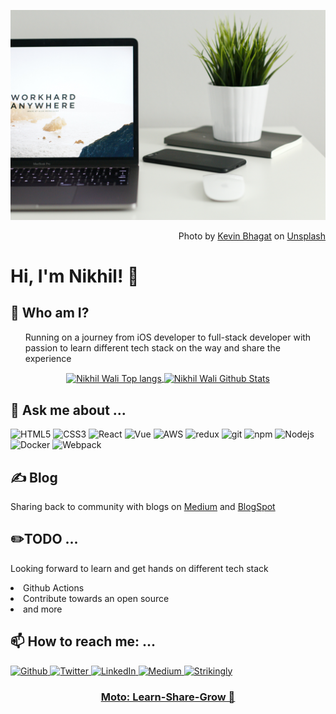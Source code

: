 ![bg_image](https://github.com/walle19/walle19/blob/main/kevin-bhagat-zNRITe8NPqY-unsplash.jpg)
<p align="right">Photo by <a href="https://unsplash.com/@kevnbhagat?utm_source=unsplash&utm_medium=referral&utm_content=creditCopyText">Kevin Bhagat</a> on <a href="https://unsplash.com/s/photos/website?utm_source=unsplash&utm_medium=referral&utm_content=creditCopyText">Unsplash</a></p>

# Hi, I'm Nikhil! 👋

## 💬 Who am I?
<ul>Running on a journey from iOS developer to full-stack developer with passion to learn different tech stack on the way and share the experience</ul>
<p align="center">
  <a href="https://github.com/walle19">
    <img align="center" src="https://github-readme-stats.vercel.app/api/top-langs/?username=walle19&title_color=abd200&text_color=c9cacc&icon_color=2bbc8a&bg_color=1d1f21" alt="Nikhil Wali Top langs"/>
  </a>
  <a href="https://github.com/walle19">
    <img align="center" src="https://github-readme-stats.vercel.app/api?username=walle19&show_icons=true&theme=merko" alt="Nikhil Wali Github Stats" />
  </a>
</p>

## 🔧 Ask me about ...
<p>
  <img alt="HTML5" src="https://img.shields.io/badge/-HTML5-E34F26?style=flat-square&logo=html5&logoColor=white" />
  <img alt="CSS3" src="https://img.shields.io/badge/-CSS3-E34F26?style=flat-square&logo=css&logoColor=white" />
  <img alt="React" src="https://img.shields.io/badge/-React-45b8d8?style=flat-square&logo=react&logoColor=white" /> 
  <img alt="Vue" src="https://img.shields.io/badge/-Vue-45b8d8?style=flat-square&logo=vue&logoColor=white" />
  <img alt="AWS" src="https://img.shields.io/badge/-AWS-1a73e8?style=flat-square&logo=aws&logoColor=white" />
  <img alt="redux" src="https://img.shields.io/badge/-Redux-764ABC?style=flat-square&logo=redux&logoColor=white" />
  <img alt="git" src="https://img.shields.io/badge/-Git-F05032?style=flat-square&logo=git&logoColor=white" />
  <img alt="npm" src="https://img.shields.io/badge/-NPM-CB3837?style=flat-square&logo=npm&logoColor=white" />
  <img alt="Nodejs" src="https://img.shields.io/badge/-Nodejs-43853d?style=flat-square&logo=Node.js&logoColor=white" />
  <img alt="Docker" src="https://img.shields.io/badge/-Docker-46a2f1?style=flat-square&logo=docker&logoColor=white" />
  <img alt="Webpack" src="https://img.shields.io/badge/-Webpack-8DD6F9?style=flat-square&logo=webpack&logoColor=white" /> 
</p>

## ✍️ Blog
Sharing back to community with blogs on [Medium](https://medium.com/@nikhilwali19) and [BlogSpot](https://nikhilwali19.blogspot.com/)

## ✏️TODO ...
<p>Looking forward to learn and get hands on different tech stack</p>
<li>Github Actions</li>
<li>Contribute towards an open source</li>
<li>and more</li>

## 📫 How to reach me: ...
<p>
  <a href="https://github.com/walle19" target="_blank"><img alt="Github" src="https://img.shields.io/badge/GitHub-%2312100E.svg?&style=for-the-badge&logo=Github&logoColor=white" /> 
  <a href="https://twitter.com/nikhilw19" target="_blank"><img alt="Twitter" src="https://img.shields.io/badge/twitter-%231DA1F2.svg?&style=for-the-badge&logo=twitter&logoColor=white" /> 
  <a href="https://www.linkedin.com/in/nikhilwali" target="_blank"><img alt="LinkedIn" src="https://img.shields.io/badge/linkedin-%230077B5.svg?&style=for-the-badge&logo=linkedin&logoColor=white" /> 
  <a href="https://medium.com/@nikhilwali19" target="_blank"><img alt="Medium" src="https://img.shields.io/badge/medium-%2312100E.svg?&style=for-the-badge&logo=medium&logoColor=white" />
  <a href="https://nikhilwali.mystrikingly.com/" target="_blank"><img alt="Strikingly" src="https://img.shields.io/badge/strikingly-%2312100E.svg?&style=for-the-badge&logo=strikingly&logoColor=white" />
</p>

<h3 align="center">Moto: Learn-Share-Grow 🌱</h3>
